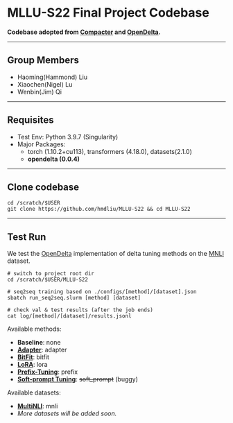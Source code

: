 # MLLU-S22 Final Project Codebase

**Codebase adopted from [Compacter](https://github.com/rabeehk/compacter) and [OpenDelta](https://github.com/thunlp/OpenDelta).**

---

## Group Members
- Haoming(Hammond) Liu
- Xiaochen(Nigel) Lu
- Wenbin(Jim) Qi

---

## Requisites
- Test Env: Python 3.9.7 (Singularity)
- Major Packages:
    - torch (1.10.2+cu113), transformers (4.18.0), datasets(2.1.0)
    - **opendelta (0.0.4)**

---

## Clone codebase
```
cd /scratch/$USER
git clone https://github.com/hmdliu/MLLU-S22 && cd MLLU-S22
```

---

## Test Run
We test the [OpenDelta](https://github.com/thunlp/OpenDelta) implementation of delta tuning methods on the [MNLI](https://cims.nyu.edu/~sbowman/multinli/) dataset.
```
# switch to project root dir
cd /scratch/$USER/MLLU-S22

# seq2seq training based on ./configs/[method]/[dataset].json
sbatch run_seq2seq.slurm [method] [dataset]

# check val & test results (after the job ends)
cat log/[method]/[dataset]/results.jsonl
```
Available methods:
- **Baseline**: none
- [**Adapter**](https://arxiv.org/abs/1902.00751): adapter
- [**BitFit**](https://arxiv.org/abs/2106.10199): bitfit
- [**LoRA**](https://arxiv.org/abs/2106.09685): lora
- [**Prefix-Tuning**](https://arxiv.org/abs/2101.00190): prefix
- [**Soft-prompt Tuning**](https://arxiv.org/abs/2104.08691): ~~soft_prompt~~ (buggy)

Available datasets:
- [**MultiNLI**](https://cims.nyu.edu/~sbowman/multinli/): mnli
- *More datasets will be added soon.*